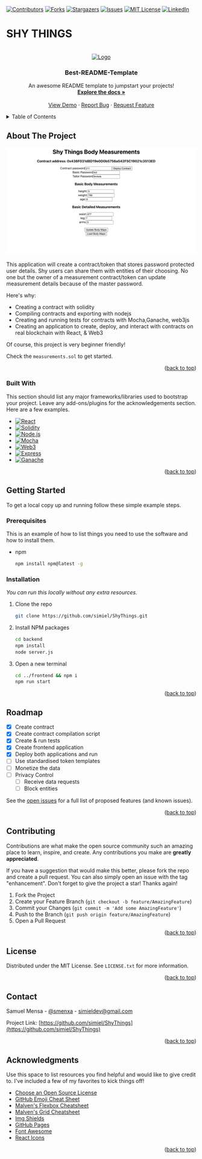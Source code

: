 <a name="readme-top"></a>

[![Contributors][contributors-shield]][contributors-url]
[![Forks][forks-shield]][forks-url]
[![Stargazers][stars-shield]][stars-url]
[![Issues][issues-shield]][issues-url]
[![MIT License][license-shield]][license-url]
[![LinkedIn][linkedin-shield]][linkedin-url]

# SHY THINGS

<!-- PROJECT LOGO -->
<br />
<div align="center">
  <a href="https://github.com/simiel/ShyThings">
    <img src="https://avatars.githubusercontent.com/u/87607921?s=400&u=8beaa26cf2a7fb637cafaab47346520e7f9e02fd&v=4" alt="Logo" width="80" height="80">
  </a>

  <h3 align="center">Best-README-Template</h3>

  <p align="center">
    An awesome README template to jumpstart your projects!
    <br />
    <a href="https://github.com/simiel/ShyThings"><strong>Explore the docs »</strong></a>
    <br />
    <br />
    <a href="https://github.com/simiel/ShyThings">View Demo</a>
    ·
    <a href="https://github.com/simiel/ShyThings/issues/new?labels=bug&template=bug-report---.md">Report Bug</a>
    ·
    <a href="https://github.com/simiel/ShyThings/issues/new?labels=enhancement&template=feature-request---.md">Request Feature</a>
  </p>
</div>

<!-- TABLE OF CONTENTS -->
<details>
  <summary>Table of Contents</summary>
  <ol>
    <li>
      <a href="#about-the-project">About The Project</a>
      <ul>
        <li><a href="#built-with">Built With</a></li>
      </ul>
    </li>
    <li>
      <a href="#getting-started">Getting Started</a>
      <ul>
        <li><a href="#prerequisites">Prerequisites</a></li>
        <li><a href="#installation">Installation</a></li>
      </ul>
    </li>
    <li><a href="#usage">Usage</a></li>
    <li><a href="#roadmap">Roadmap</a></li>
    <li><a href="#contributing">Contributing</a></li>
    <li><a href="#license">License</a></li>
    <li><a href="#contact">Contact</a></li>
    <li><a href="#acknowledgments">Acknowledgments</a></li>
  </ol>
</details>

<!-- ABOUT THE PROJECT -->

## About The Project

[![Product Name Screen Shot][product-screenshot]](./shot.png)

This application will create a contract/token that stores password protected user details.
Shy users can share them with entities of their choosing.
No one but the owner of a measurement contract/token can update measurement details because of the master password.

Here's why:

- Creating a contract with solidity
- Compiling contracts and exporting with nodejs
- Creating and running tests for contracts with Mocha,Ganache, web3js
- Creating an application to create, deploy, and interact with contracts on real blockchain with React, & Web3

Of course, this project is very beginner friendly!

Check the `measurements.sol` to get started.

<p align="right">(<a href="#readme-top">back to top</a>)</p>

### Built With

This section should list any major frameworks/libraries used to bootstrap your project. Leave any add-ons/plugins for the acknowledgements section. Here are a few examples.

- [![React][React.js]][React-url]
- [![Solidity][Solidity]][Solidity-url]
- [![Node.js][Node.js]][Node-url]
- [![Mocha][Mocha.js]][Mocha-url]
- [![Web3][Web3.js]][Web3-url]
- [![Express][Express.js]][Express-url]
- [![Ganache][Ganache.js]][Ganache-url]

<p align="right">(<a href="#readme-top">back to top</a>)</p>

<!-- GETTING STARTED -->

## Getting Started

To get a local copy up and running follow these simple example steps.

### Prerequisites

This is an example of how to list things you need to use the software and how to install them.

- npm
  ```sh
  npm install npm@latest -g
  ```

### Installation

_You can run this locally without any extra resources._

1. Clone the repo
   ```sh
   git clone https://github.com/simiel/ShyThings.git
   ```
2. Install NPM packages
   ```sh
   cd backend
   npm install
   node server.js
   ```
3. Open a new terminal
   ```sh
   cd ../frontend && npm i
   npm run start
   ```

<p align="right">(<a href="#readme-top">back to top</a>)</p>

<!-- ROADMAP -->

## Roadmap

- [x] Create contract
- [x] Create contract compilation script
- [x] Create & run tests
- [x] Create frontend application
- [x] Deploy both applications and run
- [ ] Use standardised token templates
- [ ] Monetize the data
- [ ] Privacy Control
  - [ ] Receive data requests
  - [ ] Block entities

See the [open issues](https://github.com/simiel/ShyThings/issues) for a full list of proposed features (and known issues).

<p align="right">(<a href="#readme-top">back to top</a>)</p>

<!-- CONTRIBUTING -->

## Contributing

Contributions are what make the open source community such an amazing place to learn, inspire, and create. Any contributions you make are **greatly appreciated**.

If you have a suggestion that would make this better, please fork the repo and create a pull request. You can also simply open an issue with the tag "enhancement".
Don't forget to give the project a star! Thanks again!

1. Fork the Project
2. Create your Feature Branch (`git checkout -b feature/AmazingFeature`)
3. Commit your Changes (`git commit -m 'Add some AmazingFeature'`)
4. Push to the Branch (`git push origin feature/AmazingFeature`)
5. Open a Pull Request

<p align="right">(<a href="#readme-top">back to top</a>)</p>

<!-- LICENSE -->

## License

Distributed under the MIT License. See `LICENSE.txt` for more information.

<p align="right">(<a href="#readme-top">back to top</a>)</p>

<!-- CONTACT -->

## Contact

Samuel Mensa - [@smenxa](https://twitter.com/smenxa) - simieldev@gmail.com

Project Link: [https://github.com/simiel/ShyThings](https://github.com/simiel/ShyThings)

<p align="right">(<a href="#readme-top">back to top</a>)</p>

<!-- ACKNOWLEDGMENTS -->

## Acknowledgments

Use this space to list resources you find helpful and would like to give credit to. I've included a few of my favorites to kick things off!

- [Choose an Open Source License](https://choosealicense.com)
- [GitHub Emoji Cheat Sheet](https://www.webpagefx.com/tools/emoji-cheat-sheet)
- [Malven's Flexbox Cheatsheet](https://flexbox.malven.co/)
- [Malven's Grid Cheatsheet](https://grid.malven.co/)
- [Img Shields](https://shields.io)
- [GitHub Pages](https://pages.github.com)
- [Font Awesome](https://fontawesome.com)
- [React Icons](https://react-icons.github.io/react-icons/search)

<p align="right">(<a href="#readme-top">back to top</a>)</p>

<!-- MARKDOWN LINKS & IMAGES -->
<!-- https://www.markdownguide.org/basic-syntax/#reference-style-links -->

[contributors-shield]: https://img.shields.io/github/contributors/othneildrew/Best-README-Template.svg?style=for-the-badge
[contributors-url]: https://github.com/othneildrew/Best-README-Template/graphs/contributors
[forks-shield]: https://img.shields.io/github/forks/othneildrew/Best-README-Template.svg?style=for-the-badge
[forks-url]: https://github.com/othneildrew/Best-README-Template/network/members
[stars-shield]: https://img.shields.io/github/stars/othneildrew/Best-README-Template.svg?style=for-the-badge
[stars-url]: https://github.com/othneildrew/Best-README-Template/stargazers
[issues-shield]: https://img.shields.io/github/issues/othneildrew/Best-README-Template.svg?style=for-the-badge
[issues-url]: https://github.com/othneildrew/Best-README-Template/issues
[license-shield]: https://img.shields.io/github/license/othneildrew/Best-README-Template.svg?style=for-the-badge
[license-url]: https://github.com/othneildrew/Best-README-Template/blob/master/LICENSE.txt
[linkedin-shield]: https://img.shields.io/badge/-LinkedIn-black.svg?style=for-the-badge&logo=linkedin&colorB=555
[linkedin-url]: https://linkedin.com/in/othneildrew
[product-screenshot]: shot.png
[Web3.js]: https://img.shields.io/badge/web3.js-000000?style=for-the-badge&logo=web3.js&logoColor=white
[web3-url]: https://web3js.com/
[React.js]: https://img.shields.io/badge/React-20232A?style=for-the-badge&logo=react&logoColor=61DAFB
[React-url]: https://reactjs.org/
[Mocha.js]: https://img.shields.io/badge/Mocha.js-35495E?style=for-the-badge&logo=mocha&logoColor=4FC08D
[Mocha-url]: https://mocha.org/
[Express.js]: https://img.shields.io/badge/Express-DD0031?style=for-the-badge&logo=express&logoColor=white
[Express-url]: https://angular.io/
[Solidity]: https://img.shields.io/badge/solidity-4A4A55?style=for-the-badge&logo=solidity&logoColor=FF3E00
[Solidity-url]: https://svelte.dev/
[ganache.js]: https://img.shields.io/badge/ganache-FF2D20?style=for-the-badge&logo=decentraland&logoColor=white
[ganache-url]: https://laravel.com
[Node.js]: https://img.shields.io/badge/Node.js-563D7C?style=for-the-badge&logo=node.js&logoColor=white
[Node-url]: https://getbootstrap.com
[JQuery.com]: https://img.shields.io/badge/jQuery-0769AD?style=for-the-badge&logo=jquery&logoColor=white
[JQuery-url]: https://jquery.com
